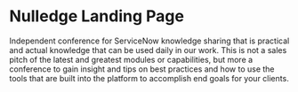 # Nulledge Landing Page

Independent conference for ServiceNow knowledge sharing that is practical and actual knowledge that can be used daily in our work. This is not a sales pitch of the latest and greatest modules or capabilities, but more a conference to gain insight and tips on best practices and how to use the tools that are built into the platform to accomplish end goals for your clients.